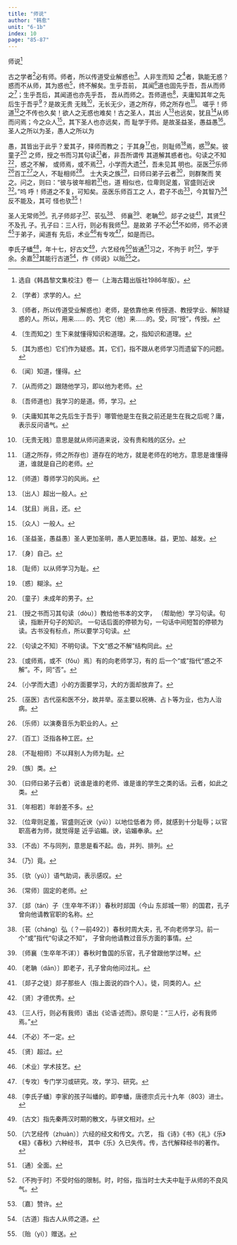 ```yaml
---
title: "师说"
author: "韩愈"
unit: "6-1b"
index: 10
page: "85-87"
---
```


师说[^2-l]

古之学者[^2-m]必有师。师者，所以传道受业解惑也[^2-n]。人非生而知
之[^2-o]者，孰能无惑？惑而不从师，其为惑也[^2-p]，终不解矣。生乎吾前，
其闻[^2-q]道也固先乎吾，吾从而师之[^2-r]；生乎吾后，其闻道也亦先乎吾，
吾从而师之。吾师道也[^2-s]，夫庸知其年之先后生于吾乎[^2-t]？是故无贵
无贱[^2-u]，无长无少，道之所存，师之所存也[^2-v]。
嗟乎！师道[^2-w]之不传也久矣！欲人之无惑也难矣！古之圣人，其出
人[^2-x]也远矣，犹且[^2-y]从师而问焉；今之众人[^2-z]，其下圣人也亦远矣，而
耻学于师。是故圣益圣，愚益愚[^2-aa]。圣人之所以为圣，愚人之所以为

[^2-l]:  选自《韩昌黎文集校注》卷一（上海古籍出版社1986年版）。
[^2-m]:  〔学者〕求学的人。
[^2-n]:  〔师者，所以传道受业解惑也〕老师，是依靠他来
    传授道、教授学业、解除疑惑的人。所以，用来……
    的、凭它（他）来……的。受，同“授”，传授。
[^2-o]:  〔生而知之〕生下来就懂得知识和道理。之，指知识和道理。
[^2-p]:  〔其为惑也〕它们作为疑惑。其，它们，指不跟从老师学习而遗留下的问题。
[^2-q]:  〔闻〕知道，懂得。
[^2-r]:  〔从而师之〕跟随他学习，即以他为老师。
[^2-s]:  〔吾师道也〕我学习的是道。师，学习。
[^2-t]:  〔夫庸知其年之先后生于吾乎〕哪管他是生在我之前还是生在我之后呢？庸，表示反问语气。
[^2-u]:  〔无贵无贱〕意思是就从师问道来说，没有贵和贱的区分。
[^2-v]:  〔道之所存，师之所存也〕道存在的地方，就是老师在的地方。意思是谁懂得道，谁就是自己的老师。
[^2-w]:  〔师道〕尊师学习的风尚。
[^2-x]:  〔出人〕超出一般人。
[^2-y]:  〔犹且〕尚且，还。
[^2-z]:  〔众人〕一般人。
[^2-aa]:  〔圣益圣，愚益愚〕圣人更加圣明，愚人更加愚昧。益，更加、越发。

愚，其皆出于此乎？爱其子，择师而教之；
于其身[^3-a]也，则耻师[^3-b]焉，惑[^3-c]矣。彼童子[^3-d]
之师，授之书而习其句读[^3-e]者，非吾所谓传
其道解其惑者也。句读之不知[^3-f]，惑之不解，
或师焉，或不焉[^3-g]，小学而大遗[^3-h]，吾未见其
明也。巫医[^3-i]乐师[^3-j]百工[^3-k]之人，不耻相师[^3-l]。
士大夫之族[^3-m]，曰师曰弟子云者[^3-n]，则群聚而
笑之。问之，则曰：“彼与彼年相若[^3-o]也，道
相似也，位卑则足羞，官盛则近谀[^3-p]。”呜
呼！师道之不复，可知矣。巫医乐师百工之
人，君子不齿[^3-q]，今其智乃[^3-r]反不能及，其可
怪也欤[^3-s]！

圣人无常师[^3-t]。孔子师郯子[^3-u]、苌弘[^3-v]、
师襄[^3-w]、老聃[^3-x]。郯子之徒[^3-y]，其贤[^3-z]不及孔
子。孔子曰：三人行，则必有我师[^3-aa]。是故弟
子不必[^3-ab]不如师，师不必贤[^3-ac]于弟子，闻道有
先后，术业[^4-a]有专攻[^4-b]，如是而已。

[^3-a]:  〔身〕自己。
[^3-b]:  〔耻师〕以从师学习为耻。
[^3-c]:  〔惑〕糊涂。
[^3-d]:  〔童子〕未成年的男子。
[^3-e]:  〔授之书而习其句读（dòu）〕教给他书本的文字，
    （帮助他）学习句读。句读，指断开句子的知识。
    一句话后面的停顿为句，一句话中间短暂的停顿为
    读。古书没有标点，所以要学习句读。
[^3-f]:  〔句读之不知〕不明句读。下文“惑之不解”结构同此。
[^3-g]:  〔或师焉，或不（fǒu）焉〕有的向老师学习，有的
    后一个“或”指代“惑之不解”。不，同“否”。
[^3-h]:  〔小学而大遗〕小的方面要学习，大的方面却放弃了。
[^3-i]:  〔巫医〕古代巫和医不分，故并举。巫主要以祝祷、占卜等为业，也为人治病。
[^3-j]:  〔乐师〕以演奏音乐为职业的人。
[^3-k]:  〔百工〕泛指各种工匠。
[^3-l]:  〔不耻相师〕不以拜别人为师为耻。
[^3-m]:  〔族〕类。
[^3-n]:  〔曰师曰弟子云者〕说谁是谁的老师、谁是谁的学生之类的话。云者，如此之类。
[^3-o]:  〔年相若〕年龄差不多。
[^3-p]:  〔位卑则足羞，官盛则近谀（yú）〕以地位低者为
    师，就感到十分耻辱；以官职高者为师，就觉得是
    近乎谄媚。谀，谄媚奉承。
[^3-q]:  〔不齿〕不与同列，意思是看不起。齿，并列、排列。
[^3-r]:  〔乃〕竟。
[^3-s]:  〔欤（yú）〕语气助词，表示感叹。
[^3-t]:  〔常师〕固定的老师。
[^3-u]:  〔郯（tán）子（生卒年不详）〕春秋时郯国（今山
    东郯城一带）的国君，孔子曾向他请教官职的名称。
[^3-v]:  〔苌（cháng）弘（？—前492）〕春秋时周大夫，孔
    不向老师学习。前一个“或”指代“句读之不知”，
    子曾向他请教过音乐方面的事情。
[^3-w]:  〔师襄（生卒年不详）〕春秋时鲁国的乐官，孔子曾跟他学过琴。
[^3-x]:  〔老聃（dān）〕即老子，孔子曾向他问过礼。
[^3-y]:  〔郯子之徒〕郯子那些人（指上面说的四个人）。徒，同类的人。
[^3-z]:  〔贤〕才德优秀。
[^3-aa]:  〔三人行，则必有我师〕语出《论语·述而》。原句是：“三人行，必有我师焉。”
[^3-ab]:  〔不必〕不一定。
[^3-ac]:  〔贤〕超过。

李氏子蟠[^4-c]，年十七，好古文[^4-d]，六艺经传[^4-e]皆通[^4-f]习之，不拘于
时[^4-g]，学于余。余嘉[^4-h]其能行古道[^4-i]，作《师说》以贻[^4-j]之。

[^4-a]:  〔术业〕学术技艺。
[^4-b]:  〔专攻〕专门学习或研究。攻，学习、研究。
[^4-c]:  〔李氏子蟠〕李家的孩子叫蟠的。即李蟠，唐德宗贞元十九年（803）进士。
[^4-d]:  〔古文〕指先秦两汉时期的散文，与骈文相对。
[^4-e]:  〔六艺经传（zhuàn）〕六经的经文和传文。六艺，
    指《诗》《书》《礼》《乐》《易》《春秋》六种经书，
    其中《乐》久已失传。传，古代解释经书的著作。
[^4-f]:  〔通〕全面。
[^4-g]:  〔不拘于时〕不受时俗的限制。时，时俗，指当时士大夫中耻于从师的不良风气。
[^4-h]:  〔嘉〕赞许。
[^4-i]:  〔古道〕指古人从师之道。
[^4-j]:  〔贻（yí）〕赠送。

